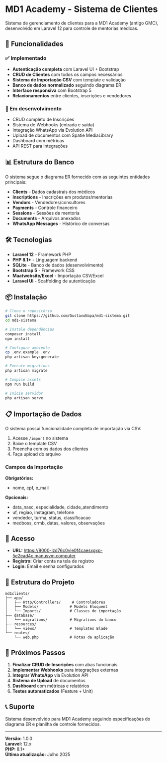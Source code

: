 # MD1 Academy - Sistema de Clientes

Sistema de gerenciamento de clientes para a MD1 Academy (antigo GMC), desenvolvido em Laravel 12 para controle de mentorias médicas.

## 🚀 Funcionalidades

### ✅ Implementado
- **Autenticação completa** com Laravel UI + Bootstrap
- **CRUD de Clientes** com todos os campos necessários
- **Sistema de Importação CSV** com template e validação
- **Banco de dados normalizado** seguindo diagrama ER
- **Interface responsiva** com Bootstrap 5
- **Relacionamentos** entre clientes, inscrições e vendedores

### 🔄 Em desenvolvimento
- CRUD completo de Inscrições
- Sistema de Webhooks (entrada e saída)
- Integração WhatsApp via Evolution API
- Upload de documentos com Spatie MediaLibrary
- Dashboard com métricas
- API REST para integrações

## 📊 Estrutura do Banco

O sistema segue o diagrama ER fornecido com as seguintes entidades principais:

- **Clients** - Dados cadastrais dos médicos
- **Inscriptions** - Inscrições em produtos/mentorias
- **Vendors** - Vendedores/consultores
- **Payments** - Controle financeiro
- **Sessions** - Sessões de mentoria
- **Documents** - Arquivos anexados
- **WhatsApp Messages** - Histórico de conversas

## 🛠️ Tecnologias

- **Laravel 12** - Framework PHP
- **PHP 8.1+** - Linguagem backend
- **SQLite** - Banco de dados (desenvolvimento)
- **Bootstrap 5** - Framework CSS
- **Maatwebsite/Excel** - Importação CSV/Excel
- **Laravel UI** - Scaffolding de autenticação

## 📦 Instalação

```bash
# Clone o repositório
git clone https://github.com/GustavoNapa/md1-sistema.git
cd md1-sistema

# Instale dependências
composer install
npm install

# Configure ambiente
cp .env.example .env
php artisan key:generate

# Execute migrations
php artisan migrate

# Compile assets
npm run build

# Inicie servidor
php artisan serve
```

## 📋 Importação de Dados

O sistema possui funcionalidade completa de importação via CSV:

1. Acesse `/import` no sistema
2. Baixe o template CSV
3. Preencha com os dados dos clientes
4. Faça upload do arquivo

### Campos da Importação

**Obrigatórios:**
- nome, cpf, e_mail

**Opcionais:**
- data_nasc, especialidade, cidade_atendimento
- uf, regiao, instagram, telefone
- vendedor, turma, status, classificacao
- medboss, crmb, datas, valores, observações

## 🔐 Acesso

- **URL:** https://8000-izd76c0vle0f4caesxgxp-5e2ead4c.manusvm.computer
- **Registro:** Criar conta na tela de registro
- **Login:** Email e senha configurados

## 📁 Estrutura do Projeto

```
md1clients/
├── app/
│   ├── Http/Controllers/     # Controladores
│   ├── Models/              # Models Eloquent
│   └── Imports/             # Classes de importação
├── database/
│   └── migrations/          # Migrations do banco
├── resources/
│   └── views/               # Templates Blade
└── routes/
    └── web.php              # Rotas da aplicação
```

## 🎯 Próximos Passos

1. **Finalizar CRUD de Inscrições** com abas funcionais
2. **Implementar Webhooks** para integrações externas
3. **Integrar WhatsApp** via Evolution API
4. **Sistema de Upload** de documentos
5. **Dashboard** com métricas e relatórios
6. **Testes automatizados** (Feature + Unit)

## 📞 Suporte

Sistema desenvolvido para MD1 Academy seguindo especificações do diagrama ER e planilha de controle fornecidos.

---

**Versão:** 1.0.0  
**Laravel:** 12.x  
**PHP:** 8.1+  
**Última atualização:** Julho 2025

